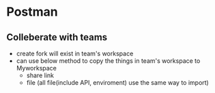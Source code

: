 # Postman

## Colleberate with teams
- create fork will exist in team's workspace
- can use below method to copy the things in team's workspace to Myworkspace
  - share link
  - file (all file(include API, enviroment) use the same way to import)